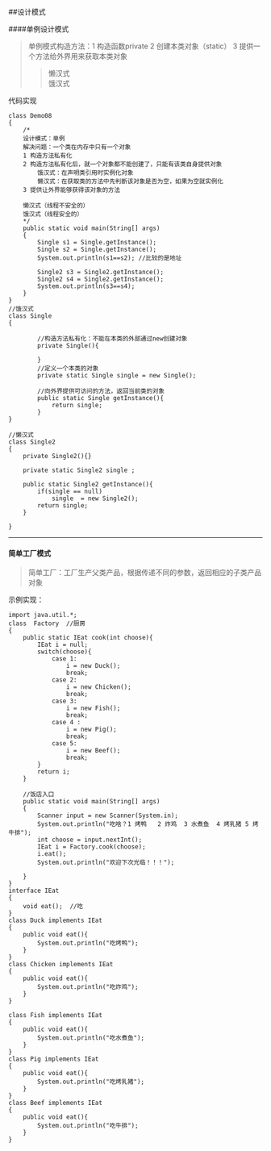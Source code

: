 ##设计模式

####单例设计模式
>单例模式构造方法：1 构造函数private 2 创建本类对象（static）  3 提供一个方法给外界用来获取本类对象
>>懒汉式  
>>饿汉式

代码实现

    class Demo08
    {
    	/*
    	设计模式：单例
    	解决问题：一个类在内存中只有一个对象
    	1 构造方法私有化
    	2 构造方法私有化后，就一个对象都不能创建了，只能有该类自身提供对象
    		饿汉式：在声明类引用时实例化对象
    		懒汉式：在获取类的方法中先判断该对象是否为空，如果为空就实例化
    	3 提供让外界能够获得该对象的方法
    
    	懒汉式（线程不安全的）
    	饿汉式（线程安全的）
    	*/
    	public static void main(String[] args) 
    	{
    		Single s1 = Single.getInstance();
    		Single s2 = Single.getInstance();
    		System.out.println(s1==s2); //比较的是地址
    
    		Single2 s3 = Single2.getInstance();
    		Single2 s4 = Single2.getInstance();
    		System.out.println(s3==s4);
    	}
    }
    //饿汉式
    class Single
    {
    	
    		//构造方法私有化：不能在本类的外部通过new创建对象
    		private Single(){
    		
    		}
    		//定义一个本类的对象
    		private static Single single = new Single();
    
    		//向外界提供可访问的方法，返回当前类的对象
    		public static Single getInstance(){
    			return single;
    		}
    }
    
    //懒汉式
    class Single2 
    {
    	private Single2(){}
    
    	private static Single2 single ;
    
    	public static Single2 getInstance(){
    		if(single == null)
    			single  = new Single2();
    		return single;
    	}
    
    }

---

#### 简单工厂模式
>简单工厂：工厂生产父类产品，根据传递不同的参数，返回相应的子类产品对象

示例实现：

    import java.util.*;
    class  Factory  //厨房
    {
    	public static IEat cook(int choose){	
    		IEat i = null;
    		switch(choose){
    			case 1:
    				i = new Duck();				
    				break;
    			case 2:
    				i = new Chicken();				
    				break;
    			case 3:
    				i = new Fish();				
    				break;
    			case 4 :
    				i = new Pig();				
    				break;
    			case 5:
    				i = new Beef();
    				break;
    		}
    		return i;
    	}
    
    	//饭店入口
    	public static void main(String[] args) 
    	{
    		Scanner input = new Scanner(System.in);
    		System.out.println("吃啥？1 烤鸭   2 炸鸡  3 水煮鱼  4 烤乳猪 5 烤牛排");
    		int choose = input.nextInt();
    		IEat i = Factory.cook(choose);
    		i.eat();
    		System.out.println("欢迎下次光临！！！");
    
    	}
    }
    interface IEat
    {
    	void eat();  //吃
    }
    class Duck implements IEat
    {
    	public void eat(){
    		System.out.println("吃烤鸭");
    	}
    }
    class Chicken implements IEat
    {
    	public void eat(){
    		System.out.println("吃炸鸡");
    	}
    }
    
    class Fish implements IEat
    {
    	public void eat(){
    		System.out.println("吃水煮鱼");
    	}
    }
    class Pig implements IEat
    {
    	public void eat(){
    		System.out.println("吃烤乳猪");
    	}
    }
    class Beef implements IEat
    {
    	public void eat(){
    		System.out.println("吃牛排");
    	}
    }